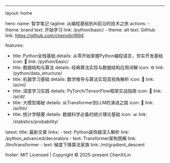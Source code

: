 ---
layout: home

hero:
  name: 智学笔记
  tagline: 从编程基础到AI前沿的技术之旅
  actions:
    - theme: brand
      text: 开始学习
      link: /python/basic/
    - theme: alt
      text: GitHub
      link: https://github.com/chenxilin1994

features:
  - title: Python全栈基础
    details: 从零开始掌握Python编程语言，夯实开发基础
    icon: 🐍
    link: /python/basic/
  - title: 数据结构与算法
    details: 经典算法实现与数据结构应用详解
    icon: ⚙️
    link: /python/data_structure/
  - title: 机器学习基础
    details: 数学推导与算法实现双视角解析
    icon: 🤖
    link: /ai/ml/
  - title: 深度学习实践
    details: PyTorch/TensorFlow框架实战指南
    icon: 🧠
    link: /ai/dl/
  - title: 大模型揭秘
    details: 从Transformer到LLM的演进之路
    icon: 🚀
    link: /ai/llm/
  - title: 统计学精要
    details: 数据科学必备的统计理论基础
    icon: 📊
    link: /statistics/probability/

latest:
  title: 最新文章
  links:
    - text: Python装饰器深入解析
      link: /python_advanced/decorators
    - text: Transformer架构图解
      link: /llm/transformer
    - text: 梯度下降算法家族
      link: /ml/gradient_descent

footer: MIT Licensed | Copyright © 2025-present ChenXiLin